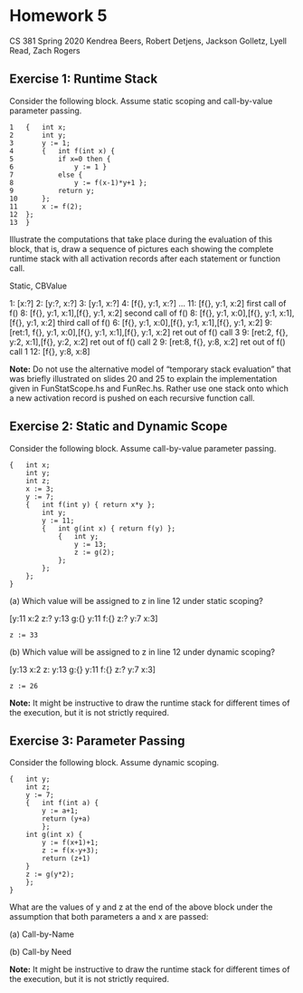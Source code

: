 # Homework 5

CS 381 Spring 2020
Kendrea Beers, Robert Detjens, Jackson Golletz, Lyell Read, Zach Rogers

## Exercise 1: Runtime Stack

Consider the following block. Assume static scoping and call-by-value parameter passing.

```
1	{ 	int x;
2		int y;
3		y := 1;
4		{ 	int f(int x) {
5			if x=0 then {
6				y := 1 }
7			else {
8				y := f(x-1)*y+1 };
9			return y;
10		};
11		x := f(2);
12	};
13	}
```

Illustrate the computations that take place during the evaluation of this block, that is, draw a sequence of pictures each showing the complete runtime stack with all activation records after each statement or function call.

Static, CBValue

1: 	[x:?]
2: 	[y:?, x:?]
3: 	[y:1, x:?]
4: 	[f{}, y:1, x:?]
...
11: [f{}, y:1, x:2] 										first call of f()
8: 	[f{}, y:1, x:1],[f{}, y:1, x:2] 						second call of f()
8:  [f{}, y:1, x:0],[f{}, y:1, x:1],[f{}, y:1, x:2]			third call of f()
6: 	[f{}, y:1, x:0],[f{}, y:1, x:1],[f{}, y:1, x:2]
9: 	[ret:1, f{}, y:1, x:0],[f{}, y:1, x:1],[f{}, y:1, x:2]	ret out of f() call 3
9: 	[ret:2, f{}, y:2, x:1],[f{}, y:2, x:2]					ret out of f() call 2
9: 	[ret:8, f{}, y:8, x:2]									ret out of f() call 1
12: [f{}, y:8, x:8]

**Note:** Do not use the alternative model of “temporary stack evaluation” that was briefly illustrated on slides 20 and 25 to explain the implementation given in FunStatScope.hs and FunRec.hs. Rather use one stack onto which a new activation record is pushed on each recursive function call.

## Exercise 2: Static and Dynamic Scope

Consider the following block. Assume call-by-value parameter passing.

```
{ 	int x;
	int y;
	int z;
	x := 3;
	y := 7;
	{ 	int f(int y) { return x*y };
		int y;
		y := 11;
		{ 	int g(int x) { return f(y) };
			{ 	int y;
				y := 13;
				z := g(2);
			};
		};
	};
}
```

(a) Which value will be assigned to z in line 12 under static scoping?

[y:11 x:2 z:? y:13 g:{} y:11 f:{} z:? y:7 x:3]

```
z := 33
```


(b) Which value will be assigned to z in line 12 under dynamic scoping?

[y:13 x:2 z: y:13 g:{} y:11 f:{} z:? y:7 x:3]

```
z := 26
```

**Note:** It might be instructive to draw the runtime stack for different times of the execution, but it is not strictly required.

## Exercise 3: Parameter Passing

Consider the following block. Assume dynamic scoping.

```
{ 	int y;
	int z;
	y := 7;
	{ 	int f(int a) {
		y := a+1;
		return (y+a)
		};
	int g(int x) {
		y := f(x+1)+1;
		z := f(x-y+3);
		return (z+1)
	}
	z := g(y*2);
	};
}
```

What are the values of y and z at the end of the above block under the assumption that both parameters a and x are passed:

(a) Call-by-Name

>

(b) Call-by Need

>

**Note:** It might be instructive to draw the runtime stack for different times of the execution, but it is not strictly required.
